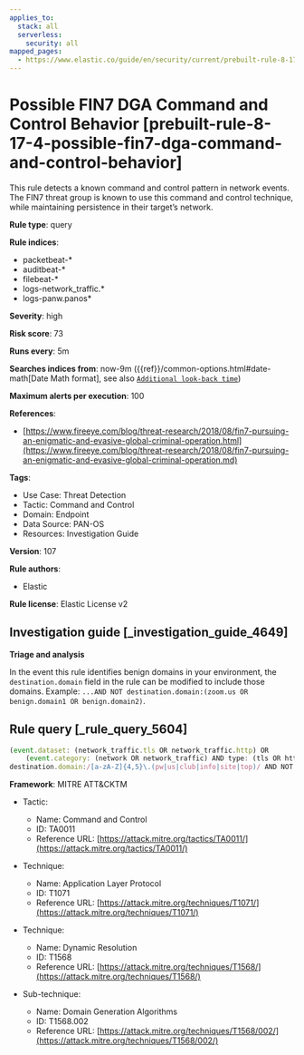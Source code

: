 ```yaml
---
applies_to:
  stack: all
  serverless:
    security: all
mapped_pages:
  - https://www.elastic.co/guide/en/security/current/prebuilt-rule-8-17-4-possible-fin7-dga-command-and-control-behavior.html
---
```


# Possible FIN7 DGA Command and Control Behavior [prebuilt-rule-8-17-4-possible-fin7-dga-command-and-control-behavior]

This rule detects a known command and control pattern in network events. The FIN7 threat group is known to use this command and control technique, while maintaining persistence in their target’s network.

**Rule type**: query

**Rule indices**:

* packetbeat-*
* auditbeat-*
* filebeat-*
* logs-network_traffic.*
* logs-panw.panos*

**Severity**: high

**Risk score**: 73

**Runs every**: 5m

**Searches indices from**: now-9m ({{ref}}/common-options.html#date-math[Date Math format], see also [`Additional look-back time`](docs-content://solutions/security/detect-and-alert/create-detection-rule.md#rule-schedule))

**Maximum alerts per execution**: 100

**References**:

* [https://www.fireeye.com/blog/threat-research/2018/08/fin7-pursuing-an-enigmatic-and-evasive-global-criminal-operation.html](https://www.fireeye.com/blog/threat-research/2018/08/fin7-pursuing-an-enigmatic-and-evasive-global-criminal-operation.md)

**Tags**:

* Use Case: Threat Detection
* Tactic: Command and Control
* Domain: Endpoint
* Data Source: PAN-OS
* Resources: Investigation Guide

**Version**: 107

**Rule authors**:

* Elastic

**Rule license**: Elastic License v2

## Investigation guide [_investigation_guide_4649]

**Triage and analysis**

In the event this rule identifies benign domains in your environment, the `destination.domain` field in the rule can be modified to include those domains. Example: `...AND NOT destination.domain:(zoom.us OR benign.domain1 OR benign.domain2)`.


## Rule query [_rule_query_5604]

```js
(event.dataset: (network_traffic.tls OR network_traffic.http) OR
    (event.category: (network OR network_traffic) AND type: (tls OR http) AND network.transport: tcp)) AND
destination.domain:/[a-zA-Z]{4,5}\.(pw|us|club|info|site|top)/ AND NOT destination.domain:zoom.us
```

**Framework**: MITRE ATT&CKTM

* Tactic:

    * Name: Command and Control
    * ID: TA0011
    * Reference URL: [https://attack.mitre.org/tactics/TA0011/](https://attack.mitre.org/tactics/TA0011/)

* Technique:

    * Name: Application Layer Protocol
    * ID: T1071
    * Reference URL: [https://attack.mitre.org/techniques/T1071/](https://attack.mitre.org/techniques/T1071/)

* Technique:

    * Name: Dynamic Resolution
    * ID: T1568
    * Reference URL: [https://attack.mitre.org/techniques/T1568/](https://attack.mitre.org/techniques/T1568/)

* Sub-technique:

    * Name: Domain Generation Algorithms
    * ID: T1568.002
    * Reference URL: [https://attack.mitre.org/techniques/T1568/002/](https://attack.mitre.org/techniques/T1568/002/)



